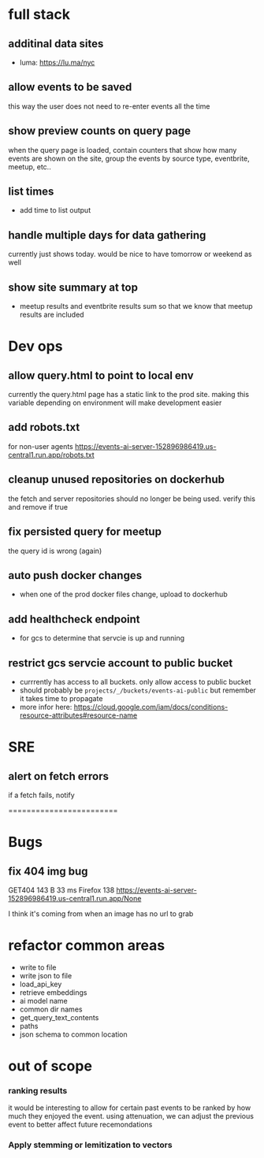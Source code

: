 
# full stack

## additinal data sites
* luma: https://lu.ma/nyc

## allow events to be saved
this way the user does not need to re-enter events all the time

## show preview counts on query page
when the query page is loaded, contain counters that show how many events 
are shown on the site, group the events by source type, eventbrite, meetup, etc..

## list times
* add time to list output

## handle multiple days for data gathering
currently just shows today. would be nice to have tomorrow or weekend as well

## show site summary at top
* meetup results and eventbrite results sum so that we know that meetup results are included


# Dev ops

## allow query.html to point to local env
currently the query.html page has a static link to the prod site. 
making this variable depending on environment will make development easier

## add robots.txt
for non-user agents
https://events-ai-server-152896986419.us-central1.run.app/robots.txt


## cleanup unused repositories on dockerhub
the fetch and server repositories should no longer be being used. 
verify this and remove if true

## fix persisted query for meetup
the query id is wrong (again)

## auto push docker changes
* when one of the prod docker files change, upload to dockerhub

## add healthcheck endpoint
* for gcs to determine that servcie is up and running

## restrict gcs servcie account to public bucket
* currrently has access to all buckets. only allow access to public bucket
* should probably be `projects/_/buckets/events-ai-public` but remember it takes time to propagate
* more infor here: https://cloud.google.com/iam/docs/conditions-resource-attributes#resource-name

# SRE

## alert on fetch errors
if a fetch fails, notify

  

========================

# Bugs

## fix 404 img bug

GET404 143 B 33 ms Firefox 138 https://events-ai-server-152896986419.us-central1.run.app/None

I think it's coming from when an image has no url to grab

# refactor common areas
* write to file
* write json to file
* load_api_key
* retrieve embeddings
* ai model name
* common dir names
* get_query_text_contents
* paths
* json schema to common location

# out of scope
### ranking results
it would be interesting to allow for certain past events to be ranked by how much they enjoyed the event. using attenuation, we can adjust the previous event to better affect future recemondations 

### Apply stemming or lemitization to vectors

